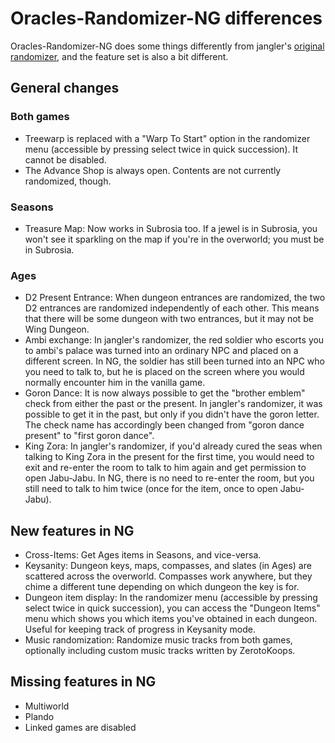 # Oracles-Randomizer-NG differences

Oracles-Randomizer-NG does some things differently from jangler's [original
randomizer](https://github.com/jangler/oracles-randomizer), and the feature set
is also a bit different.

## General changes

### Both games

- Treewarp is replaced with a "Warp To Start" option in the randomizer menu
  (accessible by pressing select twice in quick succession). It cannot be
  disabled.
- The Advance Shop is always open. Contents are not currently randomized,
  though.

### Seasons

- Treasure Map: Now works in Subrosia too. If a jewel is in Subrosia, you won't
  see it sparkling on the map if you're in the overworld; you must be in
  Subrosia.

### Ages

- D2 Present Entrance: When dungeon entrances are randomized, the two D2
  entrances are randomized independently of each other. This means that there
  will be some dungeon with two entrances, but it may not be Wing Dungeon.
- Ambi exchange: In jangler's randomizer, the red soldier who escorts you to
  ambi's palace was turned into an ordinary NPC and placed on a different
  screen. In NG, the soldier has still been turned into an NPC who you need to
  talk to, but he is placed on the screen where you would normally encounter him
  in the vanilla game.
- Goron Dance: It is now always possible to get the "brother emblem" check from
  either the past or the present. In jangler's randomizer, it was possible to
  get it in the past, but only if you didn't have the goron letter. The check
  name has accordingly been changed from "goron dance present" to "first goron
  dance".
- King Zora: In jangler's randomizer, if you'd already cured the seas when
  talking to King Zora in the present for the first time, you would need to exit
  and re-enter the room to talk to him again and get permission to open
  Jabu-Jabu. In NG, there is no need to re-enter the room, but you still need to
  talk to him twice (once for the item, once to open Jabu-Jabu).

## New features in NG

- Cross-Items: Get Ages items in Seasons, and vice-versa.
- Keysanity: Dungeon keys, maps, compasses, and slates (in Ages) are scattered
  across the overworld. Compasses work anywhere, but they chime a different tune
  depending on which dungeon the key is for.
- Dungeon item display: In the randomizer menu (accessible by pressing select
  twice in quick succession), you can access the "Dungeon Items" menu which
  shows you which items you've obtained in each dungeon. Useful for keeping
  track of progress in Keysanity mode.
- Music randomization: Randomize music tracks from both games, optionally
  including custom music tracks written by ZerotoKoops.

## Missing features in NG

- Multiworld
- Plando
- Linked games are disabled
